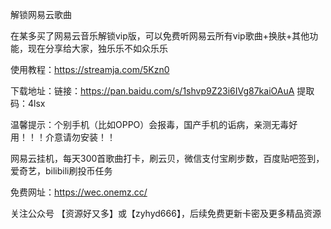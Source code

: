 解锁网易云歌曲



在某多买了网易云音乐解锁vip版，可以免费听网易云所有vip歌曲+换肤+其他功能，现在分享给大家，独乐乐不如众乐乐


使用教程：https://streamja.com/5Kzn0

下载地址：链接：https://pan.baidu.com/s/1shvp9Z23i6IVg87kaiOAuA  提取码：4lsx

温馨提示：个别手机（比如OPPO）会报毒，国产手机的诟病，亲测无毒好用！！！介意请勿安装！！



网易云挂机，每天300首歌曲打卡，刷云贝，微信支付宝刷步数，百度贴吧签到，爱奇艺，bilibili刷投币任务

免费网址：https://wec.onemz.cc/

关注公众号 【资源好又多】或【zyhyd666】，后续免费更新卡密及更多精品资源

